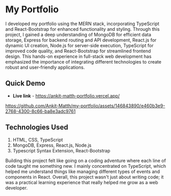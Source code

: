 # My Portfolio

 I developed my portfolio using the MERN stack, incorporating TypeScript and React-Bootstrap for enhanced functionality and styling. Through this project, I gained a deep understanding of MongoDB for efficient data storage, Express for backend routing and API development, React.js for dynamic UI creation, Node.js for server-side execution, TypeScript for improved code quality, and React-Bootstrap for streamlined frontend design. This hands-on experience in full-stack web development has emphasized the importance of integrating different technologies to create robust and user-friendly applications.

## Quick Demo

- **Live link** - https://ankit-matth-portfolio.vercel.app/ 


https://github.com/Ankit-Matth/my-portfolio/assets/146843890/e460b3e9-2768-4300-8c66-ba8e3adc9761


## Technologies Used

1. HTML, CSS, TypeScript
2. MongoDB, Express, React.js, Node.js
3. Typescript Syntax Extension, React-Bootstrap

Building this project felt like going on a coding adventure where each line of code taught me something new. I mainly concentrated on TypeScript, which helped me understand things like managing different types of events and components in React. Overall, this project wasn't just about writing code; it was a practical learning experience that really helped me grow as a web developer.
